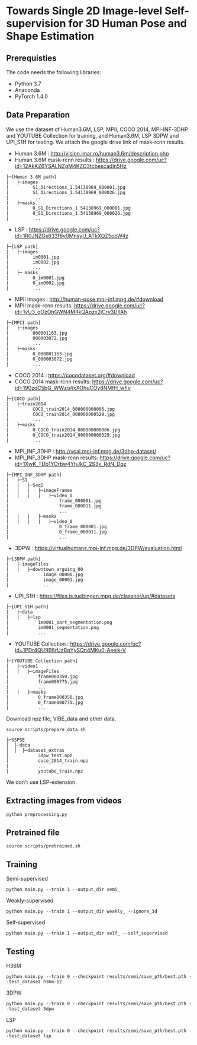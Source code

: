 # Towards Single 2D Image-level Self-supervision for 3D Human Pose and Shape Estimation

## Prerequisties
The code needs the following libraries:

* Python 3.7
* Anaconda
* PyTorch 1.4.0

## Data Preparation
We use the dataset of Human3.6M, LSP, MPII, COCO 2014, MPI-INF-3DHP and YOUTUBE Collection for training, and Human3.6M, LSP 3DPW and UPI_S1H for testing.
We attach the google drive link of mask-rcnn results.

* Human 3.6M : http://vision.imar.ro/human3.6m/description.php
* Human 3.6M mask-rcnn results : https://drive.google.com/uc?id=12AkKZ6YSALNZgM4KZO3tcbescadln5Hz
```
├─[Human 3.6M path]
|   ├─images
|         S1_Directions_1.54138969_000001.jpg
|         S1_Directions_1.54138969_000026.jpg
|         ...
|   ├─masks
|         0_S1_Directions_1.54138969_000001.jpg
|         0_S1_Directions_1.54138969_000026.jpg
|         ...
```
* LSP : https://drive.google.com/uc?id=1R0JNZGs833f8y0MnsyU_ATkXQZ5ooW4z
```
├─[LSP path]
|   ├─images
|         im0001.jpg
|         im0002.jpg
|         ...
|   ├─ masks
|         0_im0001.jpg
|         0_im0002.jpg
|         ...
```
* MPII Images : http://human-pose.mpi-inf.mpg.de/#download
* MPII mask-rcnn results: https://drive.google.com/uc?id=1vU3_oOzOhGWN4M4kQApzx2jCrv3DIlAh
```
├─[MPII path]
|   ├─images
|         000001163.jpg
|         000003072.jpg
|         ...
|   ├─masks
|         0_000001163.jpg
|         0_000003072.jpg
|         ...
```
* COCO 2014 : https://cocodataset.org/#download
* COCO 2014 mask-rcnn results: https://drive.google.com/uc?id=190zdC5bG_WWzq4xXOhuCOy8NMfH_wfIv
```
├─[COCO path]
|   ├─train2014
|         COCO_train2014_000000000086.jpg
|         COCO_train2014_000000000529.jpg
|         ...
|   ├─masks
|         0_COCO_train2014_000000000086.jpg
|         0_COCO_train2014_000000000529.jpg
|         ...
```
* MPI_INF_3DHP : http://vcai.mpi-inf.mpg.de/3dhp-dataset/
* MPI_INF_3DHP mask-rcnn results: https://drive.google.com/uc?id=1XwK_TDb1YOrbw4YhJkC_2S3x_RdN_Dqz
```
├─[MPI_INF_3DHP path]
|   ├─S1
|   |   ├─Seq1
|   |   |   ├─imageFrames
|   |   |   |   ├─video_0
|                   frame_000001.jpg
|                   frame_000011.jpg
|                   ...
|   |   |   ├─masks
|   |   |   |   ├─video_0
|                   0_frame_000001.jpg
|                   0_frame_000011.jpg
|                   ...

```
* 3DPW : https://virtualhumans.mpi-inf.mpg.de/3DPW/evaluation.html
```
├─[3DPW path]
|   ├─imageFiles
|   |   ├─downtown_arguing_00
|             image_00000.jpg
|             image_00001.jpg
|             ...
```
* UPI_S1H : https://files.is.tuebingen.mpg.de/classner/up/#datasets
```
├─[UPI_S1H path]
|   ├─data
|   |   ├─lsp
|           im0001_part_segmentation.png
|           im0001_segmentation.png
|           ...
```
* YOUTUBE Collection : https://drive.google.com/uc?id=1PDr4QU9B6rUzBqYySQn4MKu0-Aeeik-V
```
├─[YOUTUBE Collection path]
|   ├─video1
|   |   ├─imageFiles
|           frame000350.jpg
|           frame000775.jpg
|           ...
|   |   ├─masks
|           0_frame000350.jpg
|           0_frame000775.jpg
|           ...
```

Download npz file, VIBE_data and other data.
```
source scripts/prepare_data.sh
```

```
├─SSPSE
│  ├─data
│  │  ├─dataset_extras
│           3dpw_test.npz
|           coco_2014_train.npz
|           ...
|           youtube_train.npz
```
We don't use LSP-extension.

## Extracting images from videos
```
python preprocessing.py
```

## Pretrained file
```
source scripts/pretrained.sh
```

## Training
Semi-supervised
```
python main.py --train 1 --output_dir semi_
```

Weakly-supervised

```
python main.py --train 1 --output_dir weakly_ --ignore_3d
```

Self-supervised

```
python main.py --train 1 --output_dir self_ --self_supervised
```
## Testing
H36M

```
python main.py --train 0 --checkpoint results/semi/save_pth/best.pth --test_dataset h36m-p2
```

3DPW
```
python main.py --train 0 --checkpoint results/semi/save_pth/best.pth --test_dataset 3dpw
```

LSP
```
python main.py --train 0 --checkpoint results/semi/save_pth/best.pth --test_dataset lsp
```
